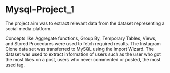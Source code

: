 # Mysql-Project_1
The project aim was to extract relevant data from the dataset representing a social media platform.


Concepts like Aggregate functions, Group By, Temporary Tables, Views, and Stored Procedures  were used to fetch required results.
The Instagram Clone data set was transferred to MySQL using the Import Wizard.
The dataset was used to extract information of users such as the user who got the most likes on a post, users who never commented or posted, the most used tag.
